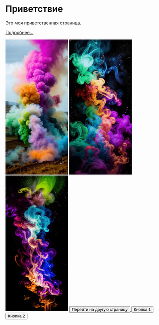 <html lang="en">
<head>
<meta charset="UTF-8">
<meta name="viewport" content="width=device-width, initial-scale=1.0">
<title>Welcome to My Page</title>
<link rel="stylesheet" href="styles.css">
</head>
<body>

<div id="main">
  <h1>Приветствие</h1>
  <p>Это моя приветственная страница.</p>
  <p><a href="#">Подробнее...</a></p>

  <!-- Картинки -->
  <img src="y_2024m_6d_25h_14m_39s_53.jpg" alt="Image 1" width=200>
  <img src="y_2024m_6d_25h_14m_42s_46.jpg" alt="Image 2" width=200>
  <img src="y_2024m_6d_25h_14m_46s_23.jpg" alt="Image 2" width=200>
  


  <!-- Кнопки -->
  <a href="index1.html" target="_blank">
  <button>Перейти на другую страницу</button>
  </a>
  <button>Кнопка 1</button>
  <button>Кнопка 2</button>
</div>

<script src="scripts.js"></script>
</body></html>

